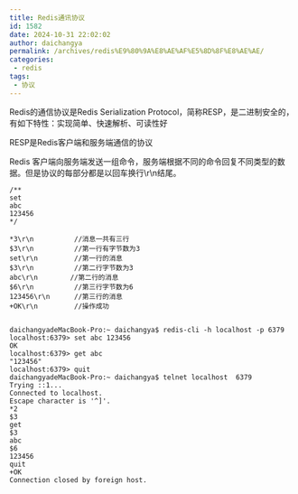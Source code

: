 ```yaml
---
title: Redis通讯协议
id: 1582
date: 2024-10-31 22:02:02
author: daichangya
permalink: /archives/redis%E9%80%9A%E8%AE%AF%E5%8D%8F%E8%AE%AE/
categories:
 - redis
tags: 
 - 协议
---
```


Redis的通信协议是Redis Serialization Protocol，简称RESP，是二进制安全的，有如下特性：实现简单、快速解析、可读性好

RESP是Redis客户端和服务端通信的协议

Redis 客户端向服务端发送一组命令，服务端根据不同的命令回复不同类型的数据。但是协议的每部分都是以回车换行\r\n结尾。

```
/**
set
abc
123456
*/
 
*3\r\n          //消息一共有三行
$3\r\n          //第一行有字节数为3
set\r\n         //第一行的消息
$3\r\n          //第二行字节数为3
abc\r\n        //第二行的消息
$6\r\n          //第三行字节数为6
123456\r\n      //第三行的消息
+OK\r\n         //操作成功
```

```

daichangyadeMacBook-Pro:~ daichangya$ redis-cli -h localhost -p 6379
localhost:6379> set abc 123456
OK
localhost:6379> get abc
"123456"
localhost:6379> quit
daichangyadeMacBook-Pro:~ daichangya$ telnet localhost  6379
Trying ::1...
Connected to localhost.
Escape character is '^]'.
*2
$3
get
$3
abc
$6
123456
quit
+OK
Connection closed by foreign host.
```
